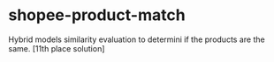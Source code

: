 # shopee-product-match
Hybrid models similarity evaluation to determini if the products are the same. [11th place solution]
